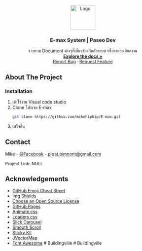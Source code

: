 <!-- PROJECT LOGO -->
<br />
<p align="center">
  <a href="https://github.com/mikehiphip/E-max#readme">
    <img src="public/uploads/logo.png" alt="Logo" width="80" height="80">
  </a>
  <h3 align="center">E-max System | Paseo Dev</h3>
  <p align="center">
    รวบรวม Document ต่างๆที่เกี่ยวข้องกับตัวระบบ หรือรายละเอียดงาน
    <br />
    <a href="https://github.com/mikehiphip/E-max"><strong>Explore the docs »</strong></a>
    <br />
    <a href="https://github.com/mikehiphip/E-max/issues">Report Bug</a>
    ·
    <a href="https://github.com/mikehiphip/E-max/issues">Request Feature</a>
  </p>
</p>


<!-- ABOUT THE PROJECT -->
## About The Project

### Installation
1. เข้าใช้งาน Visual code studio
2. Clone โปรเจค E-max
   ```sh
   git clone https://github.com/mikehiphip/E-max.git
   ```
3. เสร็จสิ้น

<!-- CONTACT -->
## Contact

Mike - [@Facebook](https://web.facebook.com/MikeSociety/) - pipat.pimnont@gmail.com

Project Link: NULL



<!-- ACKNOWLEDGEMENTS -->
## Acknowledgements
* [GitHub Emoji Cheat Sheet](https://www.webpagefx.com/tools/emoji-cheat-sheet)
* [Img Shields](https://shields.io)
* [Choose an Open Source License](https://choosealicense.com)
* [GitHub Pages](https://pages.github.com)
* [Animate.css](https://daneden.github.io/animate.css)
* [Loaders.css](https://connoratherton.com/loaders)
* [Slick Carousel](https://kenwheeler.github.io/slick)
* [Smooth Scroll](https://github.com/cferdinandi/smooth-scroll)
* [Sticky Kit](http://leafo.net/sticky-kit)
* [JVectorMap](http://jvectormap.com)
* [Font Awesome](https://fontawesome.com)
#   B u i l d i n g v i l l e  
 #   B u i l d i n g v i l l e  
 